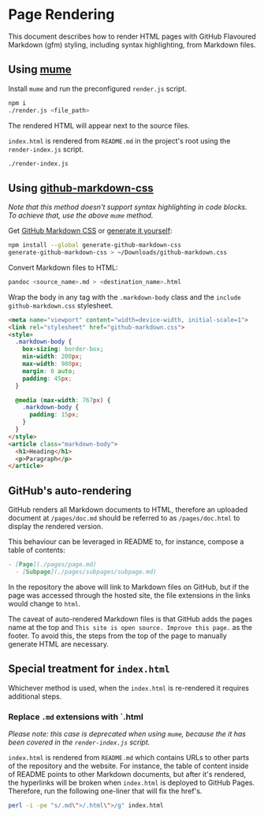 # Page Rendering

This document describes how to render HTML pages with GitHub Flavoured Markdown (gfm) styling, including syntax highlighting, from Markdown files.

## Using [mume](https://github.com/shd101wyy/mume)

Install `mume` and run the preconfigured `render.js` script.

```bash
npm i
./render.js <file_path>
```

The rendered HTML will appear next to the source files.

`index.html` is rendered from `README.md` in the project's root using the `render-index.js` script.

```bash
./render-index.js
```

## Using [github-markdown-css](https://github.com/sindresorhus/github-markdown-css)

_Note that this method doesn't support syntax highlighting in code blocks. To achieve that, use the above `mume` method._

Get [GitHub Markdown CSS](https://github.com/sindresorhus/github-markdown-css) or [generate it yourself](https://github.com/sindresorhus/generate-github-markdown-css):

```bash
npm install --global generate-github-markdown-css
generate-github-markdown-css > ~/Downloads/github-markdown.css
```

Convert Markdown files to HTML:

```bash
pandoc <source_name>.md > <destination_name>.html
```

Wrap the body in any tag with the `.markdown-body` class and the `include github-markdown.css` stylesheet.

```HTML
<meta name="viewport" content="width=device-width, initial-scale=1">
<link rel="stylesheet" href="github-markdown.css">
<style>
  .markdown-body {
    box-sizing: border-box;
    min-width: 200px;
    max-width: 980px;
    margin: 0 auto;
    padding: 45px;
  }

  @media (max-width: 767px) {
    .markdown-body {
      padding: 15px;
    }
  }
</style>
<article class="markdown-body">
  <h1>Heading</h1>
  <p>Paragraph</p>
</article>
```

## GitHub's auto-rendering

GitHub renders all Markdown documents to HTML, therefore an uploaded document at `/pages/doc.md` should be referred to as `/pages/doc.html` to display the rendered version.

This behaviour can be leveraged in README to, for instance, compose a table of contents:

```Markdown
- [Page](./pages/page.md)
  - [Subpage](./pages/subpages/subpage.md)
```

In the repository the above will link to Markdown files on GitHub, but if the page was accessed through the hosted site, the file extensions in the links would change to `html`.

The caveat of auto-rendered Markdown files is that GitHub adds the pages name at the top and `This site is open source. Improve this page.` as the footer. To avoid this, the steps from the top of the page to manually generate HTML are necessary.

## Special treatment for `index.html`

Whichever method is used, when the `index.html` is re-rendered it requires additional steps.

### Replace `.md` extensions with `.html

_Please note: this case is deprecated when using `mume`, because the it has been covered in the `render-index.js` script._

`index.html` is rendered from `README.md` which contains URLs to other parts of the repository and the website. For instance, the table of content inside of README points to other Markdown documents, but after it's rendered, the hyperlinks will be broken when `index.html` is deployed to GitHub Pages. Therefore, run the following one-liner that will fix the href's.

```bash
perl -i -pe "s/.md\">/.html\">/g" index.html
```
